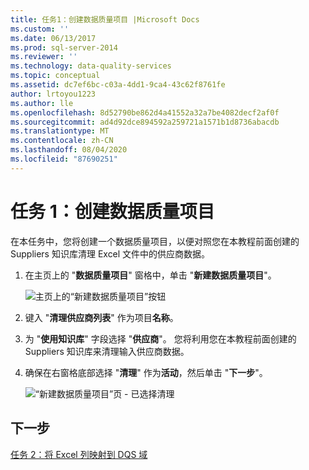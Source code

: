 ```yaml
---
title: 任务1：创建数据质量项目 |Microsoft Docs
ms.custom: ''
ms.date: 06/13/2017
ms.prod: sql-server-2014
ms.reviewer: ''
ms.technology: data-quality-services
ms.topic: conceptual
ms.assetid: dc7ef6bc-c03a-4dd1-9ca4-43c62f8761fe
author: lrtoyou1223
ms.author: lle
ms.openlocfilehash: 8d52790be862d4a41552a32a7be4082decf2af0f
ms.sourcegitcommit: ad4d92dce894592a259721a1571b1d8736abacdb
ms.translationtype: MT
ms.contentlocale: zh-CN
ms.lasthandoff: 08/04/2020
ms.locfileid: "87690251"
---
```

# <a name="task-1-creating-a-data-quality-project"></a>任务 1：创建数据质量项目
  在本任务中，您将创建一个数据质量项目，以便对照您在本教程前面创建的 Suppliers 知识库清理 Excel 文件中的供应商数据。

1.  在主页上的 "**数据质量项目**" 窗格中，单击 "**新建数据质量项目**"。

     ![主页上的“新建数据质量项目”按钮](../../2014/tutorials/media/et-creatingadataqualityproject-01.jpg "主页上的“新建数据质量项目”按钮")

2.  键入 "**清理供应商列表**" 作为项目**名称**。

3.  为 "**使用知识库**" 字段选择 "**供应商**"。 您将利用您在本教程前面创建的 Suppliers 知识库来清理输入供应商数据。

4.  确保在右窗格底部选择 "**清理**" 作为**活动**，然后单击 "**下一步**"。

     ![“新建数据质量项目”页 - 已选择清理](../../2014/tutorials/media/et-creatingadataqualityproject-02.jpg "“新建数据质量项目”页 - 已选择清理")

## <a name="next-step"></a>下一步
 [任务 2：将 Excel 列映射到 DQS 域](../../2014/tutorials/task-2-mapping-excel-columns-to-dqs-domains.md)


